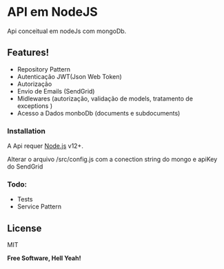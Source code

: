 # API em NodeJS
Api conceitual em nodeJs com mongoDb.

##  Features!

  - Repository Pattern
  - Autenticação JWT(Json Web Token)
  - Autorização
  - Envio de Emails (SendGrid)
  - Midlewares (autorização, validação de models, tratamento de exceptions )
  - Acesso a Dados monboDb (documents e subdocuments)




### Installation

A Api requer [Node.js](https://nodejs.org/) v12+.

Alterar o arquivo /src/config.js com a conection string do mongo e apiKey do SendGrid


### Todo:

 - Tests
 - Service Pattern

License
----

MIT


**Free Software, Hell Yeah!**
